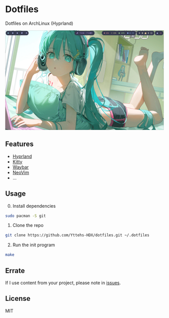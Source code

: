 # Dotfiles

Dotfiles on ArchLinux (Hyprland)

![hyprland](Screenshot.png)

## Features

- [Hyprland](config/hypr)
- [Kitty](config/kitty)
- [Waybar](config/waybar)
- [NeoVim](config/nvim)
- ...

## Usage

0. Install dependencies

```bash
sudo pacman -S git
```

1. Clone the repo

```bash
git clone https://github.com/Yttehs-HDX/dotfiles.git ~/.dotfiles
```

2. Run the init program

```bash
make
```

## Errate

If I use content from your project, please note in [issues](https://github.com/Yttehs-HDX/dotfiles/issues/new?template=Blank+issue).

## License

MIT
